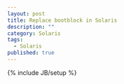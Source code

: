 ```yaml
---
layout: post
title: Replace bootblock in Solaris
description: ""
category: Solaris
tags: 
  - Solaris
published: true
---
```


{% include JB/setup %}
